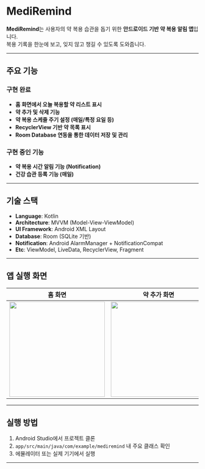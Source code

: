 # MediRemind

**MediRemind**는 사용자의 약 복용 습관을 돕기 위한 **안드로이드 기반 약 복용 알림 앱**입니다.  
복용 기록을 한눈에 보고, 잊지 않고 챙길 수 있도록 도와줍니다.

---

## 주요 기능

### 구현 완료
- **홈 화면에서 오늘 복용할 약 리스트 표시**
- **약 추가 및 삭제 기능**
- **약 복용 스케줄 주기 설정 (매일/특정 요일 등)**
- **RecyclerView 기반 약 목록 표시**
- **Room Database 연동을 통한 데이터 저장 및 관리**

### 구현 중인 기능
- **약 복용 시간 알림 기능 (Notification)**
- **건강 습관 등록 기능 (매일)** 

---

## 기술 스택

- **Language**: Kotlin  
- **Architecture**: MVVM (Model-View-ViewModel)  
- **UI Framework**: Android XML Layout  
- **Database**: Room (SQLite 기반)  
- **Notification**: Android AlarmManager + NotificationCompat  
- **Etc**: ViewModel, LiveData, RecyclerView, Fragment

---

## 앱 실행 화면

| 홈 화면 | 약 추가 화면 | 알림 예시 |
|---------|---------------|-----------|
| <img src="https://github.com/user-attachments/assets/fe6d4fa5-e0e5-489d-8715-084e1bdaf89a" width="250"/> | <img src="https://github.com/user-attachments/assets/d889c8b9-429e-44d5-8eb1-722acd8bd715" width="250"/> | <img src="https://github.com/user-attachments/assets/43c2e386-8c96-4dd4-aead-c3125b9f67fa" width="250"/> |


---

## 실행 방법

1. Android Studio에서 프로젝트 클론
2. `app/src/main/java/com/example/mediremind` 내 주요 클래스 확인
3. 에뮬레이터 또는 실제 기기에서 실행

---




